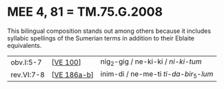 # MEE 4, 81 = TM.75.G.2008

This bilingual composition stands out among others because it includes syllabic spellings of the Sumerian terms in addition to their Eblaite equivalents.

|            |               |                                                  |
| ---------- | ------------- | ------------------------------------------------ |
| obv.I:5-7  | [[VE 100]]    | nig<sub>2</sub>-gig / ne-ki-ki / *ni-ki-tum*     |
| rev.VI:7-8 | [[VE 186a-b]] | inim-di / ne-me-ti *ti-da-bir*<sub>5</sub>-*lum* |


[//begin]: # "Autogenerated link references for markdown compatibility"
[VE 100]: <VE 100> "VE 100 𒃻𒍼"
[VE 186a-b]: <VE 186a-b> "VE 186a-b"
[//end]: # "Autogenerated link references"